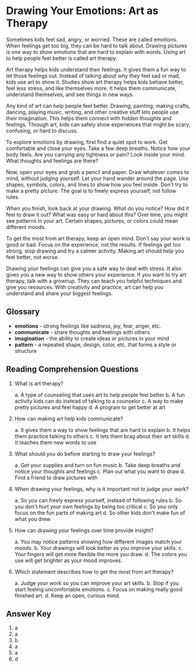 # Drawing Your Emotions: Art as Therapy

Sometimes kids feel sad, angry, or worried. These are called emotions. When feelings get too big, they can be hard to talk about. Drawing pictures is one way to show emotions that are hard to explain with words. Using art to help people feel better is called art therapy.

Art therapy helps kids understand their feelings. It gives them a fun way to let those feelings out. Instead of talking about why they feel sad or mad, kids use art to show it. Studies show art therapy helps kids behave better, feel less stress, and like themselves more. It helps them communicate, understand themselves, and see things in new ways.

Any kind of art can help people feel better. Drawing, painting, making crafts, dancing, playing music, writing, and other creative stuff lets people use their imagination. This helps them connect with hidden thoughts and feelings. Through art, kids can safely show experiences that might be scary, confusing, or hard to discuss.

To explore emotions by drawing, first find a quiet spot to work. Get comfortable and close your eyes. Take a few deep breaths. Notice how your body feels. Are you carrying any tightness or pain? Look inside your mind. What thoughts and feelings are there?

Now, open your eyes and grab a pencil and paper. Draw whatever comes to mind, without judging yourself. Let your hand wander around the page. Use shapes, symbols, colors, and lines to show how you feel inside. Don't try to make a pretty picture. The goal is to freely express yourself, not follow rules.

When you finish, look back at your drawing. What do you notice? How did it feel to draw it out? What was easy or hard about this? Over time, you might see patterns in your art. Certain shapes, pictures, or colors could mean different moods.

To get the most from art therapy, keep an open mind. Don't say your work is good or bad. Focus on the experience, not the results. If feelings get too strong, stop drawing and try a calmer activity. Making art should help you feel better, not worse.

Drawing your feelings can give you a safe way to deal with stress. It also gives you a new way to show others your experience. If you want to try art therapy, talk with a grownup. They can teach you helpful techniques and give you resources. With creativity and practice, art can help you understand and share your biggest feelings.

## Glossary

- **emotions** - strong feelings like sadness, joy, fear, anger, etc.
- **communicate** - share thoughts and feelings with others
- **imagination** - the ability to create ideas or pictures in your mind
- **pattern** - a repeated shape, design, color, etc. that forms a style or structure

## Reading Comprehension Questions

1. What is art therapy?

   a. A type of counseling that uses art to help people feel better
   b. A fun activity kids can do instead of talking to a counselor
   c. A way to make pretty pictures and feel happy
   d. A program to get better at art

2. How can making art help kids communicate?

   a. It gives them a way to show feelings that are hard to explain
   b. It helps them practice talking to others
   c. It lets them brag about their art skills
   d. It teaches them new words to use

3. What should you do before starting to draw your feelings?

   a. Get your supplies and turn on fun music
   b. Take deep breaths and notice your thoughts and feelings
   c. Plan out what you want to draw
   d. Find a friend to draw pictures with

4. When drawing your feelings, why is it important not to judge your work?

   a. So you can freely express yourself, instead of following rules
   b. So you don't hurt your own feelings by being too critical
   c. So you only focus on the fun parts of making art
   d. So other kids don't make fun of what you drew

5. How can drawing your feelings over time provide insight?

   a. You may notice patterns showing how different images match your moods.
   b. Your drawings will look better as you improve your skills.
   c. Your fingers will get more flexible the more you draw.
   d. The colors you use will get brighter as your mood improves.

6. Which statement describes how to get the most from art therapy?

   a. Judge your work so you can improve your art skills.
   b. Stop if you start feeling uncomfortable emotions.
   c. Focus on making really good finished art.
   d. Keep an open, curious mind.

## Answer Key

1. a
2. a
3. b
4. a
5. a
6. d
